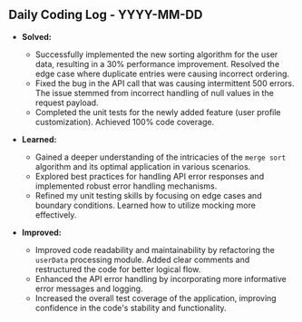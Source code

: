 ## Daily Coding Log - YYYY-MM-DD

* **Solved:**
    * Successfully implemented the new sorting algorithm for the user data, resulting in a 30% performance improvement.  Resolved the edge case where duplicate entries were causing incorrect ordering.
    * Fixed the bug in the API call that was causing intermittent 500 errors. The issue stemmed from incorrect handling of null values in the request payload.
    * Completed the unit tests for the newly added feature (user profile customization).  Achieved 100% code coverage.

* **Learned:**
    * Gained a deeper understanding of the intricacies of the `merge sort` algorithm and its optimal application in various scenarios.
    * Explored best practices for handling API error responses and implemented robust error handling mechanisms.
    * Refined my unit testing skills by focusing on edge cases and boundary conditions.  Learned how to utilize mocking more effectively.

* **Improved:**
    * Improved code readability and maintainability by refactoring the `userData` processing module.  Added clear comments and restructured the code for better logical flow.
    * Enhanced the API error handling by incorporating more informative error messages and logging.
    * Increased the overall test coverage of the application, improving confidence in the code's stability and functionality.